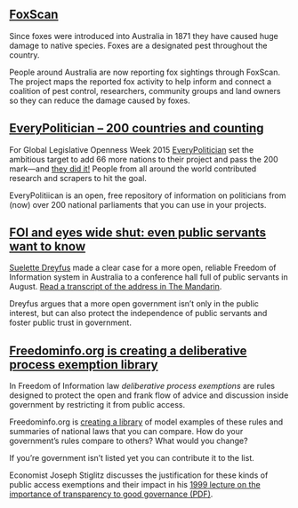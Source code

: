 ## [FoxScan](http://www.feralscan.org.au/foxscan/default.aspx)

Since foxes were introduced into Australia in 1871
they have caused huge damage to native species.
Foxes are a designated pest throughout the country.

People around Australia are now
reporting fox sightings through FoxScan.
The project maps the reported fox activity
to help inform and connect a coalition of
pest control, researchers, community groups and land owners
so they can reduce the damage caused by foxes.

## [EveryPolitician – 200 countries and counting](https://www.mysociety.org/2015/09/15/everypolitician-200-countries-and-counting/)

For Global Legislative Openness Week 2015 [EveryPolitician](http://everypolitician.org/)
set the ambitious target to add 66 more nations to their project
and pass the 200 mark—and [they did it!](https://www.mysociety.org/2015/09/15/everypolitician-200-countries-and-counting/)
People from all around the world contributed research and scrapers to hit the goal.

EveryPolitiican is an open, free repository
of information on politicians from (now) over 200 national parliaments
that you can use in your projects.

## [FOI and eyes wide shut: even public servants want to know](http://www.themandarin.com.au/49024-foi-security-clearance-creep-eyes-wide-shut/)

[Suelette Dreyfus](https://twitter.com/sueletted) made a clear case for
a more open, reliable Freedom of Information system in Australia
to a conference hall full of public servants in August.
[Read a transcript of the address in The
Mandarin](http://www.themandarin.com.au/49024-foi-security-clearance-creep-eyes-wide-shut/).

Dreyfus argues that a more open government
isn’t only in the public interest,
but can also protect the independence of public servants
and foster public trust in government.

## [Freedominfo.org is creating a deliberative process exemption library](http://www.freedominfo.org/resources/deliberative-process-exemption-library/)

In Freedom of Information law
_deliberative process exemptions_ are rules designed
to protect the open and frank flow of advice and discussion inside government
by restricting it from public access.

Freedominfo.org is [creating a library](http://www.freedominfo.org/resources/deliberative-process-exemption-library/)
of model examples of these rules
and summaries of national laws that you can compare.
How do your government’s rules compare to others?
What would you change?

If you’re government isn’t listed yet you can contribute it to the list.

Economist Joseph Stiglitz discusses
the justification for these kinds of public access exemptions
and their impact in his
[1999 lecture on the importance of transparency to good governance (PDF)](http://internationalbudget.org/wp-content/uploads/On-Liberty-the-Right-to-Know-and-Public-Discourse-The-Role-of-Transparency-in-Public-Life.pdf).
